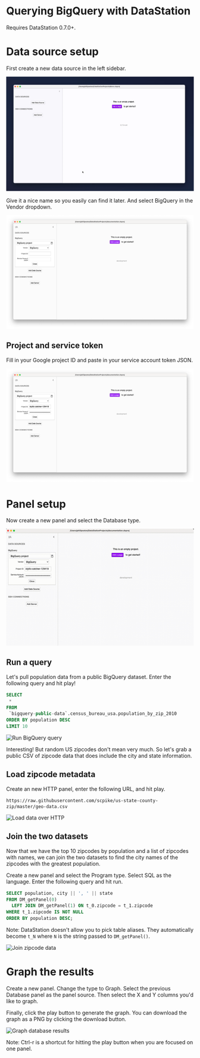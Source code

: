 # Querying BigQuery with DataStation

Requires DataStation 0.7.0+.

# Data source setup

First create a new data source in the left sidebar.

![Creating a new data source](/tutorials/create-data-source.gif)

Give it a nice name so you easily can find it later. And select BigQuery
in the Vendor dropdown.

![Creating a BigQuery data source](/tutorials/create-bigquery-data-source.png)

## Project and service token

Fill in your Google project ID and paste in your service account token
JSON.

![Filled out BigQuery data source](/tutorials/bigquery-data-source-filled.png)

# Panel setup

Now create a new panel and select the Database type.

![Create database panel](/tutorials/create-bigquery-database-panel.gif)

## Run a query

Let's pull population data from a public BigQuery dataset. Enter the
following query and hit play!

```sql
SELECT
 *
FROM
 `bigquery-public-data`.census_bureau_usa.population_by_zip_2010
ORDER BY population DESC
LIMIT 10
```

![Run BigQuery query](/tutorials/run-bigquery-query.gif)

Interesting! But random US zipcodes don't mean very much. So let's
grab a public CSV of zipcode data that does include the city and state
information.

## Load zipcode metadata

Create an new HTTP panel, enter the following URL, and hit play.

```
https://raw.githubusercontent.com/scpike/us-state-county-zip/master/geo-data.csv
```

![Load data over HTTP](/tutorials/run-bigquery-http-panel.gif)

## Join the two datasets

Now that we have the top 10 zipcodes by population and a list of
zipcodes with names, we can join the two datasets to find the city
names of the zipcodes with the greatest population.

Create a new panel and select the Program type. Select SQL as the
language. Enter the following query and hit run.

```sql
SELECT population, city || ', ' || state
FROM DM_getPanel(0)
  LEFT JOIN DM_getPanel(1) ON t_0.zipcode = t_1.zipcode
WHERE t_1.zipcode IS NOT NULL
ORDER BY population DESC;
```

Note: DataStation doesn't allow you to pick table aliases. They
automatically become `t_N` where `N` is the string passed to
`DM_getPanel()`.

![Join zipcode data](/tutorials/bigquery-join-zipcodes.gif)

# Graph the results

Create a new panel. Change the type to Graph. Select the previous
Database panel as the panel source. Then select the X and Y columns
you'd like to graph.

Finally, click the play button to generate the graph. You can download
the graph as a PNG by clicking the download button.

![Graph database results](/tutorials/graph-bigquery-database-results.gif)

Note: Ctrl-r is a shortcut for hitting the play button when you are
focused on one panel.

